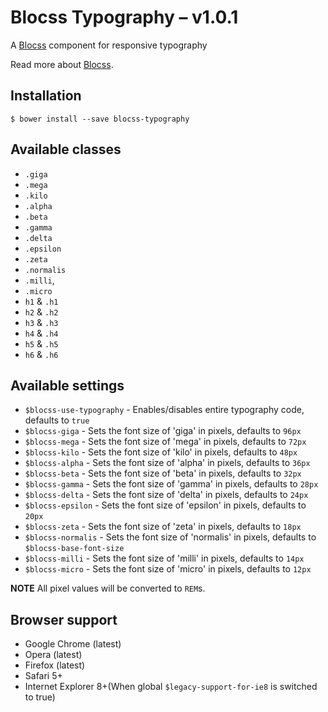 # Blocss Typography – v1.0.1

A [Blocss](https://github.com/Blocss/blocss/) component for responsive typography

Read more about [Blocss](https://blocss.github.io/blocss).

## Installation

    $ bower install --save blocss-typography

## Available classes

* `.giga`
* `.mega`
* `.kilo`
* `.alpha`
* `.beta`
* `.gamma`
* `.delta`
* `.epsilon`
* `.zeta`
* `.normalis`
* `.milli`,
* `.micro`
* `h1` & `.h1`
* `h2` & `.h2`
* `h3` & `.h3`
* `h4` & `.h4`
* `h5` & `.h5`
* `h6` & `.h6`


## Available settings

* `$blocss-use-typography` - Enables/disables entire typography code, defaults to `true`
* `$blocss-giga` - Sets the font size of 'giga' in pixels, defaults to `96px`
* `$blocss-mega` - Sets the font size of 'mega' in pixels, defaults to `72px`
* `$blocss-kilo` - Sets the font size of 'kilo' in pixels, defaults to `48px`
* `$blocss-alpha` - Sets the font size of 'alpha' in pixels, defaults to `36px`
* `$blocss-beta` - Sets the font size of 'beta' in pixels, defaults to `32px`
* `$blocss-gamma` - Sets the font size of 'gamma' in pixels, defaults to `28px`
* `$blocss-delta` - Sets the font size of 'delta' in pixels, defaults to `24px`
* `$blocss-epsilon` - Sets the font size of 'epsilon' in pixels, defaults to `20px`
* `$blocss-zeta` - Sets the font size of 'zeta' in pixels, defaults to `18px`
* `$blocss-normalis` - Sets the font size of 'normalis' in pixels, defaults to `$blocss-base-font-size`
* `$blocss-milli` - Sets the font size of 'milli' in pixels, defaults to `14px`
* `$blocss-micro` - Sets the font size of 'micro' in pixels, defaults to `12px`

**NOTE** All pixel values will be converted to `REM`s.

## Browser support

* Google Chrome (latest)
* Opera (latest)
* Firefox (latest)
* Safari 5+
* Internet Explorer 8+(When global `$legacy-support-for-ie8` is switched to true)